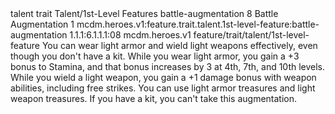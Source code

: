 <ability>
  <metadata>
    <class>talent</class>
    <feature_type>trait</feature_type>
    <file_dpath>Talent/1st-Level Features</file_dpath>
    <item_id>battle-augmentation</item_id>
    <item_index>8</item_index>
    <item_name>Battle Augmentation</item_name>
    <level>1</level>
    <scc>mcdm.heroes.v1:feature.trait.talent.1st-level-feature:battle-augmentation</scc>
    <scdc>1.1.1:6.1.1.1:08</scdc>
    <source>mcdm.heroes.v1</source>
    <type>feature/trait/talent/1st-level-feature</type>
  </metadata>
  <effects>
    <effect type="mundane">You can wear light armor and wield light weapons effectively, even though you don&apos;t have a kit. While you wear light armor, you gain a +3 bonus to Stamina, and that bonus increases by 3 at 4th, 7th, and 10th levels. While you wield a light weapon, you gain a +1 damage bonus with weapon abilities, including free strikes. You can use light armor treasures and light weapon treasures.
If you have a kit, you can&apos;t take this augmentation.</effect>
  </effects>
</ability>

